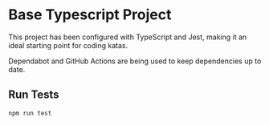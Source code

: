 # Base Typescript Project

This project has been configured with TypeScript and Jest, making it an ideal starting point for coding katas.

Dependabot and GitHub Actions are being used to keep dependencies up to date.

## Run Tests

```
npm run test
```